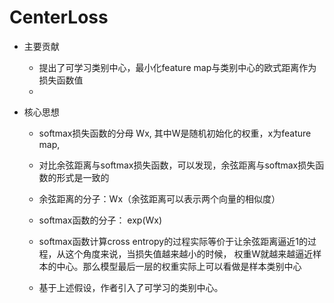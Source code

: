 # CenterLoss
* 主要贡献
  * 提出了可学习类别中心，最小化feature map与类别中心的欧式距离作为损失函数值
  * 
    
* 核心思想
    * softmax损失函数的分母 Wx, 其中W是随机初始化的权重，x为feature map,
    * 对比余弦距离与softmax损失函数，可以发现，余弦距离与softmax损失函数的形式是一致的
    * 余弦距离的分子：Wx（余弦距离可以表示两个向量的相似度）
    * softmax函数的分子： exp(Wx)
    * softmax函数计算cross entropy的过程实际等价于让余弦距离逼近1的过程，从这个角度来说，当损失值越来越小的时候，
        权重W就越来越逼近样本的中心。那么模型最后一层的权重实际上可以看做是样本类别中心
      
    * 基于上述假设，作者引入了可学习的类别中心。